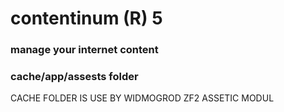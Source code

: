 contentinum (R) 5
=================
### manage your internet content 

### cache/app/assests folder
CACHE FOLDER IS USE BY WIDMOGROD ZF2 ASSETIC MODUL